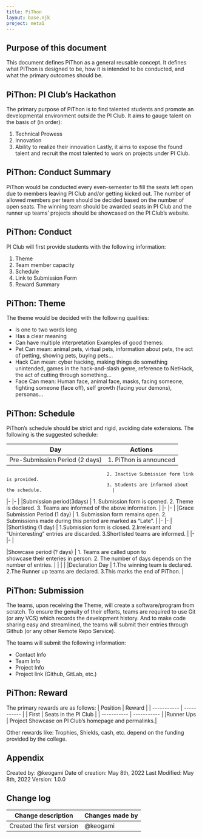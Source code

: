 ```yaml
---
title: PiThon
layout: base.njk
project: meta1
---
```


## Purpose of this document
This document defines PiThon as a general reusable concept. It defines what PiThon is designed to be, how it is intended to be conducted, and what the primary outcomes should be.

## PiThon: PI Club’s Hackathon
The primary purpose of PiThon is to find talented students and promote an developmental environment outside the PI Club.
It aims to gauge talent on the basis of (in order):
  1. Technical Prowess
  2. Innovation
  3. Ability to realize their innovation
Lastly, it aims to expose the found talent and recruit the most talented to work on projects under PI Club.

## PiThon: Conduct Summary
PiThon would be conducted every even-semester to fill the seats left open due to members leaving PI Club and/or getting kicked out.
The number of allowed members per team should be decided based on the number of open seats.
The winning team should be awarded seats in PI Club and the runner up teams’ projects should be showcased on the PI Club’s website.

## PiThon: Conduct
PI Club will first provide students with the following information:
  1. Theme
  2. Team member capacity
  3. Schedule
  4. Link to Submission Form
  5. Reward Summary

## PiThon: Theme
The theme would be decided with the following qualities:
  - Is one to two words long
  - Has a clear meaning
  - Can have multiple interpretation
Examples of good themes:
  - Pet
    Can mean: animal pets, virtual pets, information about pets, the act of petting, showing pets, buying pets…
  - Hack
    Can mean: cyber hacking, making things do something unintended, games in the hack-and-slash genre, reference to NetHack, the act of cutting through something…
  - Face
    Can mean: Human face, animal face, masks, facing someone, fighting someone (face off), self growth (facing your demons), personas…

## PiThon: Schedule
PiThon’s schedule should be strict and rigid, avoiding date extensions. The following is the suggested schedule:

|Day                                   |  Actions                           |
|-                                     |-                                   |
|Pre-Submission Period (2 days)        | 1. PiThon is announced 
                                         2. Inactive Submission form link is provided.
                                         3. Students are informed about the schedule.                          |
|-                                     |-                                   |
|Submission period(3days)              | 1. Submission form is opened.
                                         2. Theme is declared.
                                         3. Teams are informed of the above information.                       |
|-                                     |-                                   |
|Grace Submission Period (1 day)       | 1. Submission form remains open.
                                         2. Submissions made during this period are marked as “Late”.       |
|-                                     |-                                   |
|Shortlisting (1 day)                  | 1.Submission form is closed.
                                         2.Irrelevant and “Uninteresting” entries are discarded.
                                         3.Shortlisted teams are   informed.                          |
|-                                     |-                                   |

|Showcase period (? days)              | 1. Teams are called upon to  
                                            showcase their enteries in person.
                                         2. The number of days depends on   the number of entries.                           |
|                                      |                                   |
|Declaration Day                       | 1.The winning team is declared.
                                         2.The Runner up teams are declared.
                                         3.This marks the end of PiThon.                            |


## PiThon: Submission
The teams, upon receiving the Theme, will create a software/program from scratch.
To ensure the genuity of their efforts, teams are required to use Git (or any VCS) which records the development history.
And to make code sharing easy and streamlined, the teams will submit their entries through Github (or any other Remote Repo Service).

The teams will submit the following information:
- Contact Info
- Team Info
- Project Info
- Project link (Github, GitLab, etc.)
 
## PiThon: Reward
The primary rewards are as follows:
| Position    | Reward                                                |
| ----------- | -----------                                           |
| First       | Seats in the PI Club                                  |
| ----------- | -----------                                           |
|Runner Ups   | Project Showcase on PI Club’s homepage and permalinks.|


Other rewards like: Trophies, Shields, cash, etc. depend on the funding provided by the college.
## Appendix 
Created by: @keogami
Date of creation: May 8th, 2022
Last Modified: May 8th, 2022
Version: 1.0.0

## Change log

| Change description             | Changes made by                   |
| -----------                    | -----------                       | 
| Created the first version      | @keogami                          |


